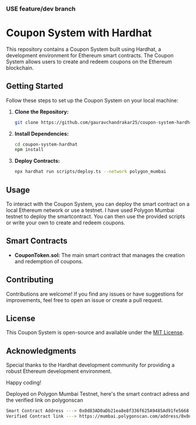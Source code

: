 ### USE feature/dev branch

# Coupon System with Hardhat

This repository contains a Coupon System built using Hardhat, a development environment for Ethereum smart contracts. The Coupon System allows users to create and redeem coupons on the Ethereum blockchain.

## Getting Started

Follow these steps to set up the Coupon System on your local machine:

1. **Clone the Repository:**
   ```bash
   git clone https://github.com/gauravchandrakar25/coupon-system-hardhat.git
   ```

2. **Install Dependencies:**
   ```bash
   cd coupon-system-hardhat
   npm install
   ```

3. **Deploy Contracts:**
   ```bash
   npx hardhat run scripts/deploy.ts --network polygon_mumbai
   ```

## Usage

To interact with the Coupon System, you can deploy the smart contract on a local Ethereum network or use a testnet. I have used Polygon Mumbai testnet to deploy the smartcontract. You can then use the provided scripts or write your own to create and redeem coupons.

## Smart Contracts

- **CouponToken.sol:**
  The main smart contract that manages the creation and redemption of coupons.

## Contributing

Contributions are welcome! If you find any issues or have suggestions for improvements, feel free to open an issue or create a pull request.

## License

This Coupon System is open-source and available under the [MIT License](LICENSE).

## Acknowledgments

Special thanks to the Hardhat development community for providing a robust Ethereum development environment.

Happy coding!

Deployed on Polygon Mumbai Testnet, here's the smart contract adress and the verified link on polygonscan 
```bash
Smart Contract Address ---> 0x0d83AD0aDb21ea8e8f336f625A9485Ad91fe5668
Verified Contract link ---> https://mumbai.polygonscan.com/address/0x0d83ad0adb21ea8e8f336f625a9485ad91fe5668
```
